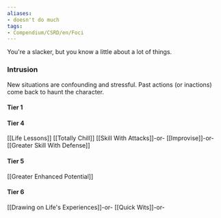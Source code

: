 ```yaml
---
aliases:
- doesn't do much
tags:
- Compendium/CSRD/en/Foci
---
```


You're a slacker, but you know a little about a lot of things.
 ### Intrusion
New situations are confounding and stressful. Past actions (or inactions) come back to haunt the character.

#### Tier 1
#### Tier 4
[[Life Lessons]]
[[Totally Chill]]
[[Skill With Attacks]]-or-
[[Improvise]]-or-
[[Greater Skill With Defense]]
#### Tier 5
[[Greater Enhanced Potential]]
#### Tier 6
[[Drawing on Life's Experiences]]-or-
[[Quick Wits]]-or-
